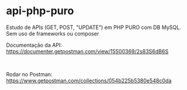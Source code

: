 # api-php-puro
Estudo de APIs (GET, POST, "UPDATE") em PHP PURO com DB MySQL. Sem uso de frameworks ou composer 
<br>

Documentação da API:<br>
https://documenter.getpostman.com/view/15500369/2s83S6dB6S

<br>

Rodar no Postman:<br>
https://www.getpostman.com/collections/054b225b5380e548c0da
